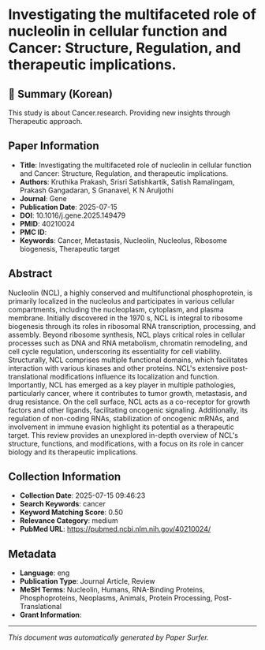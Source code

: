 # Investigating the multifaceted role of nucleolin in cellular function and Cancer: Structure, Regulation, and therapeutic implications.

## 📝 Summary (Korean)
This study is about Cancer.research. Providing new insights through Therapeutic approach.

## Paper Information
- **Title**: Investigating the multifaceted role of nucleolin in cellular function and Cancer: Structure, Regulation, and therapeutic implications.
- **Authors**: Kruthika Prakash, Srisri Satishkartik, Satish Ramalingam, Prakash Gangadaran, S Gnanavel, K N Aruljothi
- **Journal**: Gene
- **Publication Date**: 2025-07-15
- **DOI**: 10.1016/j.gene.2025.149479
- **PMID**: 40210024
- **PMC ID**: 
- **Keywords**: Cancer, Metastasis, Nucleolin, Nucleolus, Ribosome biogenesis, Therapeutic target

## Abstract
Nucleolin (NCL), a highly conserved and multifunctional phosphoprotein, is primarily localized in the nucleolus and participates in various cellular compartments, including the nucleoplasm, cytoplasm, and plasma membrane. Initially discovered in the 1970 s, NCL is integral to ribosome biogenesis through its roles in ribosomal RNA transcription, processing, and assembly. Beyond ribosome synthesis, NCL plays critical roles in cellular processes such as DNA and RNA metabolism, chromatin remodeling, and cell cycle regulation, underscoring its essentiality for cell viability. Structurally, NCL comprises multiple functional domains, which facilitates interaction with various kinases and other proteins. NCL's extensive post-translational modifications influence its localization and function. Importantly, NCL has emerged as a key player in multiple pathologies, particularly cancer, where it contributes to tumor growth, metastasis, and drug resistance. On the cell surface, NCL acts as a co-receptor for growth factors and other ligands, facilitating oncogenic signaling. Additionally, its regulation of non-coding RNAs, stabilization of oncogenic mRNAs, and involvement in immune evasion highlight its potential as a therapeutic target. This review provides an unexplored in-depth overview of NCL's structure, functions, and modifications, with a focus on its role in cancer biology and its therapeutic implications.

## Collection Information
- **Collection Date**: 2025-07-15 09:46:23
- **Search Keywords**: cancer
- **Keyword Matching Score**: 0.50
- **Relevance Category**: medium
- **PubMed URL**: https://pubmed.ncbi.nlm.nih.gov/40210024/

## Metadata
- **Language**: eng
- **Publication Type**: Journal Article, Review
- **MeSH Terms**: Nucleolin, Humans, RNA-Binding Proteins, Phosphoproteins, Neoplasms, Animals, Protein Processing, Post-Translational
- **Grant Information**: 

---
*This document was automatically generated by Paper Surfer.*

